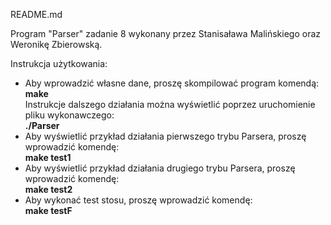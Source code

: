 README.md

Program "Parser" zadanie 8
wykonany przez Stanisaława Malińskiego oraz Weronikę Zbierowską.

Instrukcja użytkowania:
- Aby wprowadzić własne dane, proszę skompilować program komendą:  
	**make**  
  Instrukcje dalszego działania można wyświetlić poprzez uruchomienie pliku wykonawczego:  
	**./Parser**  
- Aby wyświetlić przykład działania pierwszego trybu Parsera, proszę wprowadzić komendę:  
	**make test1**
- Aby wyświetlić przykład działania drugiego trybu Parsera, proszę wprowadzić komendę:  
	**make test2**  
- Aby wykonać test stosu, proszę wprowadzić komendę:  
	**make testF**  
